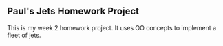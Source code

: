 ## Paul's Jets Homework Project

This is my week 2 homework project. It uses OO concepts to implement a fleet of jets.